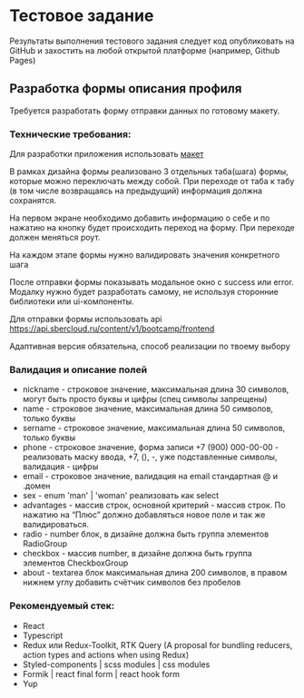 # Тестовое задание
Результаты выполнения тестового задания следует код опубликовать на GitHub и захостить на любой открытой платформе (например, Github Pages) 

## Разработка формы описания профиля
Требуется разработать форму отправки данных по готовому макету.

### Технические требования:
Для разработки приложения использовать [макет](https://www.figma.com/file/rzIp6awR6dGFVrcxcCEwzD/FrontCloudCamp?type=design&node-id=0-1&t=txYEkm69bRXkp06a-0)

В рамках дизайна формы реализовано 3 отдельных таба(шага) формы, которые можно переключать между собой. При переходе от таба к табу (в том числе возвращаясь на предыдущий) информация должна сохранятся.

На первом экране необходимо добавить информацию о себе и по нажатию на кнопку будет происходить переход на форму. При переходе должен меняться роут.

На каждом этапе формы нужно валидировать значения конкретного шага

После отправки формы показывать модальное окно с success или error. Модалку нужно будет разработать самому, не используя сторонние библиотеки или ui-компоненты.

Для отправки формы использовать api https://api.sbercloud.ru/content/v1/bootcamp/frontend

Адаптивная версия обязательна, способ реализации по твоему выбору

### Валидация и описание полей
* nickname - строковое значение, максимальная длина 30 символов, могут быть просто буквы и цифры (спец символы запрещены)
* name - строковое значение, максимальная длина 50 символов, только буквы
* sername - строковое значение, максимальная длина 50 символов, только буквы
* phone - строковое значение, форма записи +7 (900) 000-00-00 - реализовать маску ввода, +7, (), -, уже подставленные символы, валидация - цифры
* email - строковое значение, валидация на email стандартная @ и .домен
* sex - enum 'man' | 'woman' реализовать как select
* advantages - массив строк, основной критерий - массив строк. По нажатию на “Плюс” должно добавляться новое поле и так же валидироваться.
* radio - number блок, в дизайне должна быть группа элементов RadioGroup
* checkbox - массив number, в дизайне должна быть группа элементов CheckboxGroup
* about - textarea блок максимальная длина 200 символов, в правом нижнем углу добавить счётчик символов без пробелов

### Рекомендуемый стек:
* React
* Typescript
* Redux или Redux-Toolkit, RTK Query (A proposal for bundling reducers, action types and actions when using Redux)
* Styled-components | scss modules | css modules
* Formik | react final form | react hook form
* Yup
